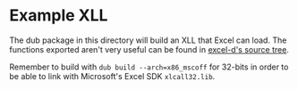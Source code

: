 # Example XLL

The dub package in this directory will build an XLL that Excel can load.
The functions exported aren't very useful can be found in
[excel-d's source tree](../source/xlld/test_d_funcs).

Remember to build with `dub build --arch=x86_mscoff` for 32-bits in order
to be able to link with Microsoft's Excel SDK `xlcall32.lib`.
